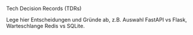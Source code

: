 Tech Decision Records (TDRs)

Lege hier Entscheidungen und Gründe ab, z.B. Auswahl FastAPI vs Flask, Warteschlange Redis vs SQLite.
